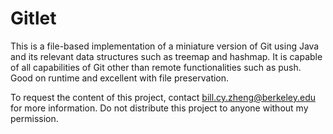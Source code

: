 # Gitlet
This is a file-based implementation of a miniature version of Git using Java and its relevant data structures such as treemap and hashmap. It is capable of all capabilities of Git other than remote functionalities such as push. Good on runtime and excellent with file preservation.

To request the content of this project, contact bill.cy.zheng@berkeley.edu for more information. Do not distribute this project to anyone without my permission.
